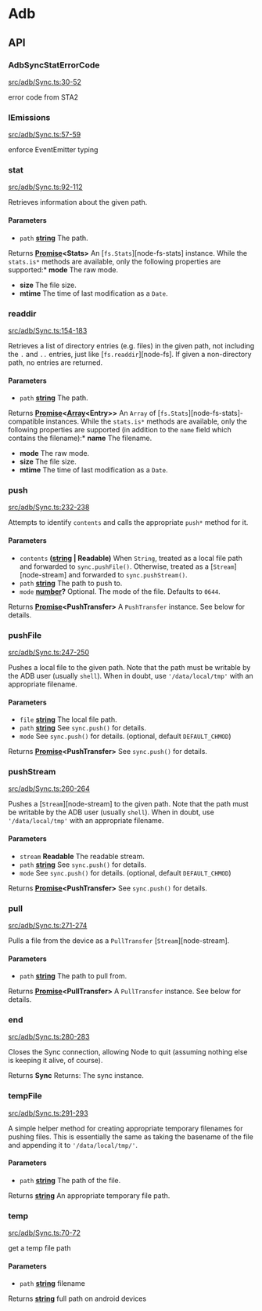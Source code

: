 # Adb

## API

<!-- Generated by documentation.js. Update this documentation by updating the source code. -->

### AdbSyncStatErrorCode

[src/adb/Sync.ts:30-52](https://github.com/UrielCh/adbkit/blob/3098b75fc9cef48aa8c63a441fa79a4ff1f796eb/src/adb/Sync.ts#L30-L52 "Source code on GitHub")

error code from STA2

### IEmissions

[src/adb/Sync.ts:57-59](https://github.com/UrielCh/adbkit/blob/3098b75fc9cef48aa8c63a441fa79a4ff1f796eb/src/adb/Sync.ts#L57-L59 "Source code on GitHub")

enforce EventEmitter typing

### stat

[src/adb/Sync.ts:92-112](https://github.com/UrielCh/adbkit/blob/3098b75fc9cef48aa8c63a441fa79a4ff1f796eb/src/adb/Sync.ts#L92-L112 "Source code on GitHub")

Retrieves information about the given path.

#### Parameters

*   `path` **[string](https://developer.mozilla.org/docs/Web/JavaScript/Reference/Global_Objects/String)** The path.

Returns **[Promise](https://developer.mozilla.org/docs/Web/JavaScript/Reference/Global_Objects/Promise)\<Stats>** An \[`fs.Stats`]\[node-fs-stats] instance. While the `stats.is*` methods are available, only the following properties are supported:*   **mode** The raw mode.
*   **size** The file size.
*   **mtime** The time of last modification as a `Date`.

### readdir

[src/adb/Sync.ts:154-183](https://github.com/UrielCh/adbkit/blob/3098b75fc9cef48aa8c63a441fa79a4ff1f796eb/src/adb/Sync.ts#L154-L183 "Source code on GitHub")

Retrieves a list of directory entries (e.g. files) in the given path, not including the `.` and `..` entries, just like \[`fs.readdir`]\[node-fs]. If given a non-directory path, no entries are returned.

#### Parameters

*   `path` **[string](https://developer.mozilla.org/docs/Web/JavaScript/Reference/Global_Objects/String)** The path.

Returns **[Promise](https://developer.mozilla.org/docs/Web/JavaScript/Reference/Global_Objects/Promise)<[Array](https://developer.mozilla.org/docs/Web/JavaScript/Reference/Global_Objects/Array)\<Entry>>** An `Array` of \[`fs.Stats`]\[node-fs-stats]-compatible instances. While the `stats.is*` methods are available, only the following properties are supported (in addition to the `name` field which contains the filename):*   **name** The filename.
*   **mode** The raw mode.
*   **size** The file size.
*   **mtime** The time of last modification as a `Date`.

### push

[src/adb/Sync.ts:232-238](https://github.com/UrielCh/adbkit/blob/3098b75fc9cef48aa8c63a441fa79a4ff1f796eb/src/adb/Sync.ts#L232-L238 "Source code on GitHub")

Attempts to identify `contents` and calls the appropriate `push*` method for it.

#### Parameters

*   `contents` **([string](https://developer.mozilla.org/docs/Web/JavaScript/Reference/Global_Objects/String) | Readable)** When `String`, treated as a local file path and forwarded to `sync.pushFile()`. Otherwise, treated as a \[`Stream`]\[node-stream] and forwarded to `sync.pushStream()`.
*   `path` **[string](https://developer.mozilla.org/docs/Web/JavaScript/Reference/Global_Objects/String)** The path to push to.
*   `mode` **[number](https://developer.mozilla.org/docs/Web/JavaScript/Reference/Global_Objects/Number)?** Optional. The mode of the file. Defaults to `0644`.

Returns **[Promise](https://developer.mozilla.org/docs/Web/JavaScript/Reference/Global_Objects/Promise)\<PushTransfer>** A `PushTransfer` instance. See below for details.

### pushFile

[src/adb/Sync.ts:247-250](https://github.com/UrielCh/adbkit/blob/3098b75fc9cef48aa8c63a441fa79a4ff1f796eb/src/adb/Sync.ts#L247-L250 "Source code on GitHub")

Pushes a local file to the given path. Note that the path must be writable by the ADB user (usually `shell`). When in doubt, use `'/data/local/tmp'` with an appropriate filename.

#### Parameters

*   `file` **[string](https://developer.mozilla.org/docs/Web/JavaScript/Reference/Global_Objects/String)** The local file path.
*   `path` **[string](https://developer.mozilla.org/docs/Web/JavaScript/Reference/Global_Objects/String)** See `sync.push()` for details.
*   `mode`  See `sync.push()` for details. (optional, default `DEFAULT_CHMOD`)

Returns **[Promise](https://developer.mozilla.org/docs/Web/JavaScript/Reference/Global_Objects/Promise)\<PushTransfer>** See `sync.push()` for details.

### pushStream

[src/adb/Sync.ts:260-264](https://github.com/UrielCh/adbkit/blob/3098b75fc9cef48aa8c63a441fa79a4ff1f796eb/src/adb/Sync.ts#L260-L264 "Source code on GitHub")

Pushes a \[`Stream`]\[node-stream] to the given path. Note that the path must be writable by the ADB user (usually `shell`). When in doubt, use `'/data/local/tmp'` with an appropriate filename.

#### Parameters

*   `stream` **Readable** The readable stream.
*   `path` **[string](https://developer.mozilla.org/docs/Web/JavaScript/Reference/Global_Objects/String)** See `sync.push()` for details.
*   `mode`  See `sync.push()` for details. (optional, default `DEFAULT_CHMOD`)

Returns **[Promise](https://developer.mozilla.org/docs/Web/JavaScript/Reference/Global_Objects/Promise)\<PushTransfer>** See `sync.push()` for details.

### pull

[src/adb/Sync.ts:271-274](https://github.com/UrielCh/adbkit/blob/3098b75fc9cef48aa8c63a441fa79a4ff1f796eb/src/adb/Sync.ts#L271-L274 "Source code on GitHub")

Pulls a file from the device as a `PullTransfer` \[`Stream`]\[node-stream].

#### Parameters

*   `path` **[string](https://developer.mozilla.org/docs/Web/JavaScript/Reference/Global_Objects/String)** The path to pull from.

Returns **[Promise](https://developer.mozilla.org/docs/Web/JavaScript/Reference/Global_Objects/Promise)\<PullTransfer>** A `PullTransfer` instance. See below for details.

### end

[src/adb/Sync.ts:280-283](https://github.com/UrielCh/adbkit/blob/3098b75fc9cef48aa8c63a441fa79a4ff1f796eb/src/adb/Sync.ts#L280-L283 "Source code on GitHub")

Closes the Sync connection, allowing Node to quit (assuming nothing else is keeping it alive, of course).

Returns **Sync** Returns: The sync instance.

### tempFile

[src/adb/Sync.ts:291-293](https://github.com/UrielCh/adbkit/blob/3098b75fc9cef48aa8c63a441fa79a4ff1f796eb/src/adb/Sync.ts#L291-L293 "Source code on GitHub")

A simple helper method for creating appropriate temporary filenames for pushing files. This is essentially the same as taking the basename of the file and appending it to `'/data/local/tmp/'`.

#### Parameters

*   `path` **[string](https://developer.mozilla.org/docs/Web/JavaScript/Reference/Global_Objects/String)** The path of the file.

Returns **[string](https://developer.mozilla.org/docs/Web/JavaScript/Reference/Global_Objects/String)** An appropriate temporary file path.

### temp

[src/adb/Sync.ts:70-72](https://github.com/UrielCh/adbkit/blob/3098b75fc9cef48aa8c63a441fa79a4ff1f796eb/src/adb/Sync.ts#L70-L72 "Source code on GitHub")

get a temp file path

#### Parameters

*   `path` **[string](https://developer.mozilla.org/docs/Web/JavaScript/Reference/Global_Objects/String)** filename

Returns **[string](https://developer.mozilla.org/docs/Web/JavaScript/Reference/Global_Objects/String)** full path on android devices
